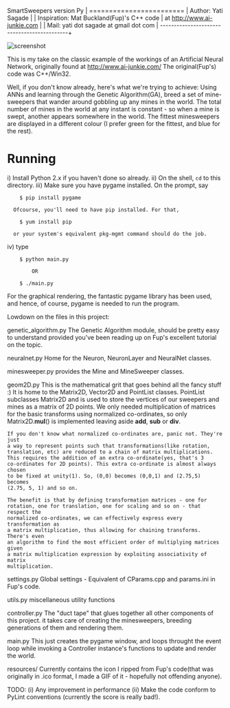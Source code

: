 SmartSweepers version Py                    |
========================                    |
Author: Yati Sagade                         |
                                            |
Inspiration: Mat Buckland(Fup)'s C++ code   |
             at http://www.ai-junkie.com    |
                                            |
Mail: yati dot sagade at gmail dot com      |
--------------------------------------------+


![screenshot](https://raw.githubusercontent.com/yati-sagade/SmartSweepers/master/smartsweepers.png)


This is my take on the classic example of the workings of an 
Artificial Neural Network, originally found at http://www.ai-junkie.com/
The original(Fup's) code was C++/Win32.

Well, if you don't know already, here's what we're trying to achieve:
Using ANNs and learning through the Genetic Algorithm(GA), breed a set of mine-
sweepers that wander around gobbling up any mines in the world. The total number
of mines in the world at any instant is constant - so when a mine is swept, 
another appears somewhere in the world. The fittest minesweepers are displayed
in a different colour (I prefer green for the fittest, and blue for the rest).

Running
=======
i)    Install Python 2.x if you haven't done so already.
ii)   On the shell, `cd` to this directory.
iii)  Make sure you have pygame installed. On the prompt, say
        
        $ pip install pygame

      Ofcourse, you'll need to have pip installed. For that,
        
        $ yum install pip

      or your system's equivalent pkg-mgmt command should do the job.
iv)  type
        
        $ python main.py
            
            OR

        $ ./main.py



For the graphical rendering, the fantastic pygame library has been used, and 
hence, of course, pygame is needed to run the program.


Lowdown on the files in this project:

genetic_algorithm.py
	The Genetic Algorithm module, should be pretty easy to understand provided
	you've been reading up on Fup's excellent tutorial on the topic.

neuralnet.py
	Home for the Neuron, NeuronLayer and NeuralNet classes.

minesweeper.py
	provides the Mine and MineSweeper classes.

geom2D.py
	This is the mathematical grit that goes behind all the fancy stuff :)
	It is home to the Matrix2D, Vector2D and PointList classes. PointList
	subclasses Matrix2D and is used to store the vertices of our sweepers and
	mines as a matrix of 2D points. We only needed multiplication of matrices
	for the basic transforms using normalized co-ordinates, so only 
	Matrix2D.__mul__() is implemented leaving aside __add__, __sub__ or __div__.
	
	If you don't know what normalized co-ordinates are, panic not. They're just
	a way to represent points such that transformations(like rotation, 
	translation, etc) are reduced to a chain of matrix multiplications.
	This requires the addition of an extra co-ordinate(yes, that's 3
	co-ordinates for 2D points). This extra co-ordinate is almost always chosen
	to be fixed at unity(1). So, (0,0) becomes (0,0,1) and (2.75,5) becomes 
	(2.75, 5, 1) and so on.
	
	The benefit is that by defining transformation matrices - one for
	rotation, one for translation, one for scaling and so on - that respect the
	normalized co-ordinates, we can effectively express every transformation as
	a matrix multiplication, thus allowing for chaining transforms. There's even
	an algorithm to find the most efficient order of multiplying matrices given 
	a matrix multiplication expression by exploiting associativity of matrix 
	multiplication.
	
settings.py
	Global settings - Equivalent of CParams.cpp and params.ini in Fup's code.

utils.py
	miscellaneous utility functions

controller.py
	The "duct tape" that glues together all other components of this project.
	it takes care of creating the minesweepers, breeding generations of them and
	rendering them.

main.py
	This just creates the pygame window, and loops throught the event loop while
	invoking a Controller instance's functions to update and render the world. 

resources/
	Currently contains the icon I ripped from Fup's code(that was originally in 
        .ico format, I made a GIF of it - hopefully not offending anyone).

TODO: 	(i) Any improvement in performance
	(ii) Make the code conform to PyLint conventions 
	    (currently the score is really bad!).

